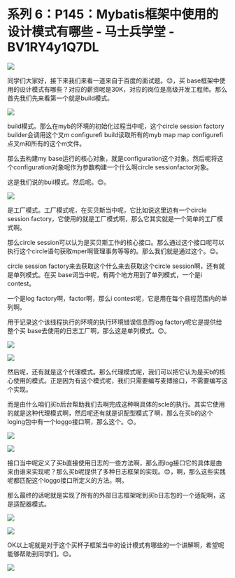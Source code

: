 # 系列 6：P145：Mybatis框架中使用的设计模式有哪些 - 马士兵学堂 - BV1RY4y1Q7DL

![](img/79a780cf7dce3d2e4c2e307472256d90_0.png)

同学们大家好，接下来我们来看一道来自于百度的面试题。😊，买 base框架中使用的设计模式有哪些？对应的薪资呢是30K，对应的岗位是高级开发工程师。那么首先我们先来看第一个就是build模式。



![](img/79a780cf7dce3d2e4c2e307472256d90_2.png)

build模式。那么在myb的环境的初始化过程当中呢，这个circle session factory builder会调用这个叉m configurefi build读取所有的myb map map configurefi点叉m和所有的这个m文件。

那么去构建my base运行的核心对象，就是configuration这个对象。然后呢将这个configuration对象呢作为参数构建一个什么啊circle sessionfactor对象。

这是我们说的buil模式。然后呢。😊。

![](img/79a780cf7dce3d2e4c2e307472256d90_4.png)

是工厂模式。工厂模式呢，在买贝斯当中呢，它比如说这里边有一个circle session factory，它使用的就是工厂模式啊，那么它其实就是一个简单的工厂模式啊。

那么circle session可以认为是买贝斯工作的核心接口。那么通过这个接口呢可以执行这个circle语句获取mper啊管理事务等等的。那么我们就是通过这个。😊。

circle session factory来去获取这个什么来去获取这个circle session啊，还有就是单列模式。在买 base词当中呢，有两个地方用到了单列模式，一个是i contest。

一个是log factory啊，factor啊，那么i contest呢，它是用在每个县程范围内的单列啊。

用于记录这个该线程执行的环境的执行环境错误信息而log factory呢它是提供给整个买 base去使用的日志工厂啊，那么这是单列模式。😊。



![](img/79a780cf7dce3d2e4c2e307472256d90_6.png)

![](img/79a780cf7dce3d2e4c2e307472256d90_7.png)

然后呢，还有就是这个代理模式。那么代理模式呢，我们可以把它认为是买b的核心使用的模式。正是因为有这个模式呢，我们只需要编写麦搏接口，不需要编写这个实现。

而是由什么咱们买b后台帮助我们去啊完成这种啊具体的scle的执行。其实它使用的就是这种代理模式啊，然后呢还有就是识配型模式了啊，那么在买b的这个loging包中有一个loggo接口啊，那么这个。😊。



![](img/79a780cf7dce3d2e4c2e307472256d90_9.png)

![](img/79a780cf7dce3d2e4c2e307472256d90_10.png)

接口当中呢定义了买b直接使用日志的一些方法啊，那么而log接口它的具体是由来由谁来实现呢？那么买b呢提供了多种日志框架的实现。😊，啊，那么这些实践呢都匹配这个loggo接口所定义的方法。啊。

那么最终的话呢就是实现了所有的外部日志框架呢到买b日志包的一个适配啊，这是适配器模式。

![](img/79a780cf7dce3d2e4c2e307472256d90_12.png)

![](img/79a780cf7dce3d2e4c2e307472256d90_13.png)

OK以上呢就是对于这个买杯子框架当中的设计模式有哪些的一个讲解啊，希望呢能够帮助到同学们。😊。

![](img/79a780cf7dce3d2e4c2e307472256d90_15.png)